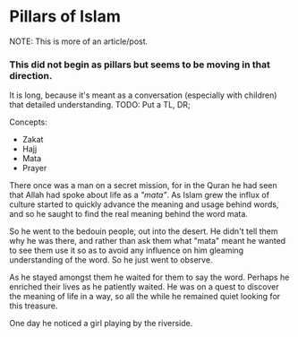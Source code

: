# Pillars of Islam

NOTE: This is more of an article/post.

### This did not begin as pillars but seems to be moving in that direction.

It is long, because it's meant as a conversation (especially with children) that detailed understanding. TODO: Put a TL, DR;

Concepts: 

- Zakat
- Hajj
- Mata
- Prayer

There once was a man on a secret mission, for in the Quran he had seen that Allah had spoke about life as a <i>"mata"</i>. As Islam grew the influx of culture started to quickly advance the meaning and usage behind words, and so he saught to find the real meaning behind the word mata.

So he went to the bedouin people, out into the desert. He didn't tell them why he was there, and rather than ask them what "mata" meant he wanted to see them use it so as to avoid any influence on him gleaming understanding of the word. So he just went to observe.

As he stayed amongst them he waited for them to say the word. Perhaps he enriched their lives as he patiently waited. He was on a quest to discover the meaning of life in a way, so all the while he remained quiet looking for this treasure. 

One day he noticed a girl playing by the riverside. 
